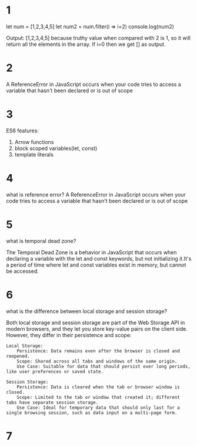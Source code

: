 # 1

let num = [1,2,3,4,5]
let num2 = num.filter(i => i=2)
console.log(num2)

Output: [1,2,3,4,5] because truthy value when compared with 2 is 1, so it will return all the elements in the array. If i=0 then we get [] as output.

# 2

A ReferenceError in JavaScript occurs when your code tries to access a variable that hasn't been declared or is out of scope

# 3

ES6 features:

1. Arrow functions
2. block scoped variables(let, const)
3. template literals

# 4

what is reference error?
A ReferenceError in JavaScript occurs when your code tries to access a variable that hasn't been declared or is out of scope

# 5

what is temporal dead zone?

The Temporal Dead Zone is a behavior in JavaScript that occurs when declaring a variable with the let and const keywords, but not initializing it.It's a period of time where let and const variables exist in memory, but cannot be accessed.

# 6

what is the difference between local storage and session storage?

Both local storage and session storage are part of the Web Storage API in modern browsers, and they let you store key-value pairs on the client side. However, they differ in their persistence and scope:

    Local Storage:
        Persistence: Data remains even after the browser is closed and reopened.
        Scope: Shared across all tabs and windows of the same origin.
        Use Case: Suitable for data that should persist over long periods, like user preferences or saved state.

    Session Storage:
        Persistence: Data is cleared when the tab or browser window is closed.
        Scope: Limited to the tab or window that created it; different tabs have separate session storage.
        Use Case: Ideal for temporary data that should only last for a single browsing session, such as data input on a multi-page form.

# 7
